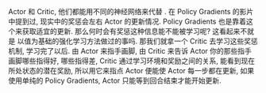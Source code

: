 Actor 和 Critic, 他们都能用不同的神经网络来代替 . 在 Policy Gradients 的影片中提到过, 现实中的奖惩会左右 Actor 的更新情况. Policy Gradients 也是靠着这个来获取适宜的更新. 那么何时会有奖惩这种信息能不能被学习呢? 这看起来不就是 以值为基础的强化学习方法做过的事吗. 那我们就拿一个 Critic 去学习这些奖惩机制, 学习完了以后. 由 Actor 来指手画脚, 由 Critic 来告诉 Actor 你的那些指手画脚哪些指得好, 哪些指得差, Critic 通过学习环境和奖励之间的关系, 能看到现在所处状态的潜在奖励, 所以用它来指点 Actor 便能使 Actor 每一步都在更新, 如果使用单纯的 Policy Gradients, Actor 只能等到回合结束才能开始更新.



